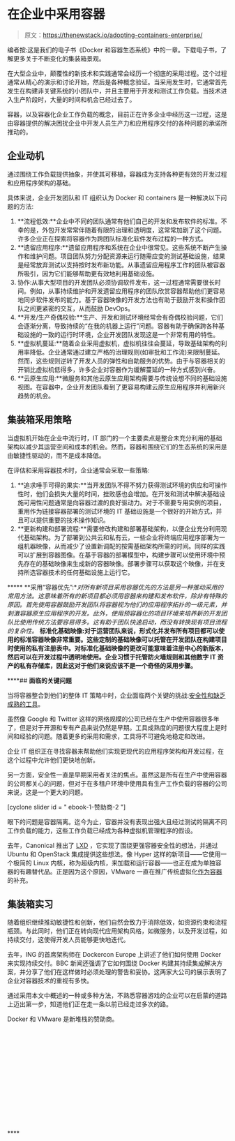 # 在企业中采用容器

> 原文：<https://thenewstack.io/adopting-containers-enterprise/>

编者按:这是我们的电子书《Docker 和容器生态系统》中的一章。下载电子书，了解更多关于不断变化的集装箱景观。

在大型企业中，颠覆性的新技术和实践通常会经历一个彻底的采用过程。这个过程通常从精心的演示和讨论开始，然后是各种概念验证。当采用发生时，它通常首先发生在构建非关键系统的小团队中，并且主要用于开发和测试工作负载。当技术进入生产阶段时，大量的时间和机会已经过去了。

容器，以及容器化企业工作负载的概念，目前正在许多企业中经历这一过程，这是由容器提供的解决困扰企业中开发人员生产力和应用程序交付的各种问题的承诺所推动的。

## **企业动机**

通过围绕工作负载提供抽象，并使其可移植，容器成为支持各种更有效的开发过程和应用程序架构的基础。

具体来说，企业开发团队和 IT 组织认为 Docker 和 containers 是一种解决以下问题的方法:

1.  **流程低效:**企业中不同的团队通常有他们自己的开发和发布软件的标准。不幸的是，外包开发常常伴随着有限的治理和透明度，这常常加剧了这个问题。许多企业正在探索将容器作为跨团队标准化软件发布过程的一种方式。
2.  **遗留应用程序:**遗留应用程序和系统在企业中很常见。这些系统不断产生操作和维护问题。项目团队努力分配资源来运行随需应变的测试基础设施，结果是经常放弃测试以支持按时发布新功能。从事遗留应用程序工作的团队被容器所吸引，因为它们能够帮助更有效地利用基础设施。
3.  协作:从事大型项目的开发团队必须协调软件发布，这一过程通常需要很长时间。例如，从事持续维护和开发遗留应用程序的团队欣赏容器帮助他们更容易地同步软件发布的能力。基于容器映像的开发方法也有助于鼓励开发和操作团队之间更紧密的交互，从而鼓励 DevOps。
4.  **开发/生产奇偶校验:**生产、开发和测试环境经常会有奇偶校验问题，它们会逐渐分离，导致持续的“在我的机器上运行”问题。容器有助于确保跨各种基础设施的一致的运行时环境，企业开发团队发现这是一个非常有用的特性。
5.  **虚拟机蔓延:**随着企业采用虚拟机，虚拟机往往会蔓延，导致基础架构的利用率降低。企业通常通过建立严格的治理规则(如审批和工作流)来限制蔓延。然而，这些规则逆转了开发人员的弹性和自助服务的优势。由于与容器相关的开销比虚拟机低得多，许多企业对容器作为缓解蔓延的一种方式感到兴奋。
6.  **云原生应用:**微服务和其他云原生应用架构需要与传统设想不同的基础设施视图。在容器中，企业开发团队看到了更容易构建云原生应用程序并利用新兴趋势的机会。

## **集装箱采用策略**

当虚拟机开始在企业中流行时，IT 部门的一个主要卖点是整合未充分利用的基础架构以减少其运营空间和成本的机会。然而，容器和围绕它们的生态系统的采用是由敏捷性驱动的，而不是成本降低。

在评估和采用容器技术时，企业通常会采取一些策略:

1.  **追求唾手可得的果实:**当开发团队不得不努力获得测试环境的供应和可操作性时，他们会损失大量的时间，挫败感也会增加。在开发和测试中解决基础设施可用性问题通常是向容器过渡的良好驱动力。对于不需要专用实例的项目，重用作为链接容器部署的测试环境的 IT 基础设施是一个很好的开始方式，并且可以提供重要的技术操作知识。
2.  **更新构建和部署流程:**需要修改构建和部署基础架构，以便企业充分利用现代基础架构。为了部署到公共云和私有云，一些企业将终端应用程序部署为一组机器映像，从而减少了设置新调配的按需基础架构所需的时间。同样的实践可以扩展到容器图像。在基于容器的部署模型中，构建步骤可以使用环境中预先存在的基础映像来生成新的容器映像。部署步骤可以获取这个映像，并在支持所选容器技术的任何基础设施上运行它。

*****   **采用“容器优先”:**对所有新项目采用容器优先的方法是另一种推动采用的常用方法。这意味着所有的新项目都必须用容器来构建和发布软件，除非有特殊的原因。首先使用容器鼓励开发团队将容器视为他们的应用程序拓扑的一级元素，并刺激容器原生应用程序的开发。此外，使用预容器化的项目环境来培养新的开发团队比使用传统方法要容易得多。这有助于团队快速启动，而没有转换现有项目流程的复杂性。*   **标准化基础映像:**对于运营团队来说，形式化并发布所有项目都可以使用的标准容器映像非常重要。这些定制的基础映像可以托管在开发团队在构建项目时使用的私有注册表中。对标准化基础映像的更改可能意味着注册中心的新版本，然后可以在开发过程中透明地使用。企业习惯于托管防火墙规则和其他数字 IT 资产的私有存储库，因此这对于他们来说应该不是一个奇怪的采用步骤。****

 ****## **面临的关键问题**

当将容器整合到他们的整体 IT 策略中时，企业面临两个关键的挑战:[安全性和缺乏成熟的工具](http://www.theregister.co.uk/2015/01/12/docker_security_immature_but_not_scary_says_gartner/)。

虽然像 Google 和 Twitter 这样的网络规模的公司已经在生产中使用容器很多年了，但是对于开源和专有产品来说仍然是早期。工具成熟度的问题很大程度上是时间和经验的问题。随着更多的采用和需求，工具将不可避免地稳定和改进。

企业 IT 组织正在寻找容器来帮助他们实现更现代的应用程序架构和开发过程，在这个过程中允许他们更快地创新。

另一方面，安全性一直是早期采用者关注的焦点。虽然这是所有在生产中使用容器的公司都关心的问题，但对于在多租户环境中使用具有生产工作负载的容器的公司来说，这是一个更大的问题。

[cyclone slider id = " ebook-1-赞助商-2 "]

眼下的问题是容器隔离。迄今为止，容器并没有表现出强大且经过测试的隔离不同工作负载的能力，这些工作负载已经成为各种虚拟机管理程序的假设。

去年，Canonical 推出了 [LXD](http://www.ubuntu.com/cloud/tools/lxd) ，它实现了围绕更强容器安全性的想法，并通过 Ubuntu 和 OpenStack 集成提供这些想法。像 Hyper 这样的新项目——它使用一个极简的 Linux 内核，称为超级内核，来加载和运行容器——也正在成为单独容器的有趣替代品。正是因为这个原因，VMware 一直在推广传统虚拟化[作为容器](http://blogs.vmware.com/cto/vmware-containers-containers-without-compromise/)的补充。

## **集装箱实习**

随着组织继续推动敏捷性和创新，他们自然会致力于消除低效，如资源约束和流程瓶颈。与此同时，他们正在转向现代应用架构风格，如微服务，以及开发过程，如持续交付，这使得开发人员能够更快地迭代。

去年，ING 的首席架构师在 Dockercon Europe 上讲述了他们如何使用 Docker 来实现持续交付。BBC 新闻还强调了它如何围绕 Docker 构建其持续集成解决方案，并分享了他们在这样做时必须处理的警告和妥协。这两家大公司的展示表明了企业对容器技术的重视有多快。

通过采用本文中概述的一种或多种方法，不熟悉容器游戏的企业可以在启蒙的道路上迈出第一步，知道他们正在走一条以前已经走过多次的路。

Docker 和 VMware 是新堆栈的赞助商。

<svg xmlns:xlink="http://www.w3.org/1999/xlink" viewBox="0 0 68 31" version="1.1"><title>Group</title> <desc>Created with Sketch.</desc></svg>****